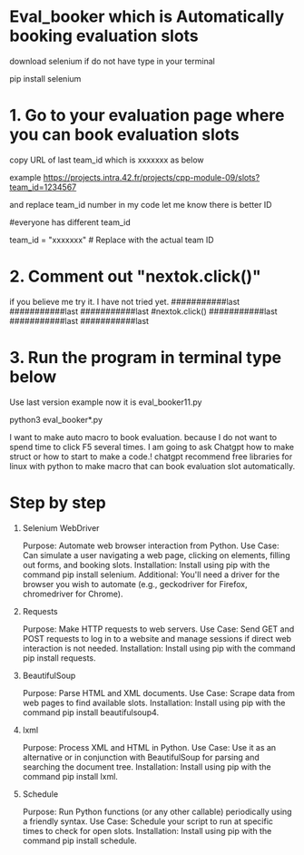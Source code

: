 # Eval_booker which is Automatically booking evaluation slots

download selenium if do not have type in your terminal

pip install selenium

# 1. Go to your evaluation page where you can book evaluation slots 
copy URL of last team_id which is xxxxxxx as below

example 
https://projects.intra.42.fr/projects/cpp-module-09/slots?team_id=1234567

and replace team_id number in my code
let me know there is better ID

#everyone has different team_id

team_id = "xxxxxxx"  # Replace with the actual team ID


# 2. Comment out "nextok.click()"
if you believe me try it. 
I have not tried yet.
###########last
###########last
###########last
#nextok.click()
###########last
###########last
###########last

# 3. Run the program in terminal type below 
Use last version example now it is eval_booker11.py

python3 eval_booker*.py







I want to make auto macro to book evaluation.
because I do not want to spend time to click F5 several times.
I am going to ask Chatgpt how to make struct or how to start to make a code.!
chatgpt recommend free libraries for linux with python to make macro that can book evaluation slot automatically.


# Step by step

1. Selenium WebDriver

    Purpose: Automate web browser interaction from Python.
    Use Case: Can simulate a user navigating a web page, clicking on elements, filling out forms, and booking slots.
    Installation: Install using pip with the command pip install selenium.
    Additional: You'll need a driver for the browser you wish to automate (e.g., geckodriver for Firefox, chromedriver for Chrome).

2. Requests

    Purpose: Make HTTP requests to web servers.
    Use Case: Send GET and POST requests to log in to a website and manage sessions if direct web interaction is not needed.
    Installation: Install using pip with the command pip install requests.

3. BeautifulSoup

    Purpose: Parse HTML and XML documents.
    Use Case: Scrape data from web pages to find available slots.
    Installation: Install using pip with the command pip install beautifulsoup4.

4. lxml

    Purpose: Process XML and HTML in Python.
    Use Case: Use it as an alternative or in conjunction with BeautifulSoup for parsing and searching the document tree.
    Installation: Install using pip with the command pip install lxml.

5. Schedule

    Purpose: Run Python functions (or any other callable) periodically using a friendly syntax.
    Use Case: Schedule your script to run at specific times to check for open slots.
    Installation: Install using pip with the command pip install schedule.





